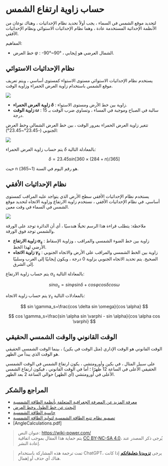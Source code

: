 # حساب زاوية ارتفاع الشمس

لتحديد موقع الشمس في السماء ، يجب أولاً تحديد نظام الإحداثيات ، وهناك نوعان من الأنظمة الإحداثية المستخدمة عادة ، وهما نظام الإحداثيات الاستوائي ونظام الإحداثيات الأفقي.

المفاهيم:

- خط العرض $\varphi$ : -90°~90° ، الشمال العرضي هو إيجابي.

## نظام الإحداثيات الاستوائي

يستخدم نظام الإحداثيات الاستوائي مستوى الاستواء كمستوى أساسي ، ويتم تعريف موقع الشمس باستخدام زاوية العرض الحمراء وزاوية الوقت.

![](https://wiki-media-1253965369.cos.ap-guangzhou.myqcloud.com/img/20220302221638.png)

- **زاوية العرض الحمراء $\delta$** : زاوية بين خط الأرض ومستوى الاستواء.
- **زاوية الوقت $\omega$** : سالبة في الصباح وموجبة في المساء ، وتساوي ضرب الوقت بـ 15 درجة.

تتغير زاوية العرض الحمراء بمرور الوقت ، بين خط العرض الشمالي وخط العرض الجنوبي (-23.45°~23.45°):

![](https://wiki-media-1253965369.cos.ap-guangzhou.myqcloud.com/img/20220302222024.png)

يتم حساب زاوية العرض الحمراء $\delta$ بالمعادلة التالية:

$$
\delta =23.45sin[360×(284+n)/365]
$$

حيث n هو رقم اليوم في السنة (1~365).

## نظام الإحداثيات الأفقي

يستخدم نظام الإحداثيات الأفقي سطح الأرض الذي يتواجد عليه المراقب كمستوى أساسي. في نظام الإحداثيات الأفقي ، نستخدم زاوية الارتفاع وزاوية الاتجاه لتحديد موقع الشمس في السماء في وقت معين.

![](https://wiki-media-1253965369.cos.ap-guangzhou.myqcloud.com/img/20220302222855.png)

ملاحظة: يتطلب قراءة هذا الرسم تخيلًا هندسيًا ، أي أن الدائرة توجد على الورقة والشمس توجد فوق الورقة.

- **زاوية الارتفاع $\alpha_s$** : زاوية بين خط الضوء الشمسي والمراقب ، وزاوية الإسقاط الأرضي لهذا الخط.
- **زاوية الاتجاه $\gamma_s$** : زاوية بين الخط الشمسي والمراقب على الأرض والاتجاه الجنوبي الصحيح. يتم تحديد الاتجاه الجنوبي بزاوية 0 درجة ، ويكون إيجابيًا إلى الغرب وسلبيًا إلى الشرق.

يتم حساب زاوية الارتفاع $\alpha_s$ بالمعادلة التالية:

$$
sin \alpha_s =sin \varphi sin \delta+cos \varphi cos\delta cos \omega
$$

يتم حساب زاوية الاتجاه $\gamma_s$ بالمعادلات التالية:

$$
sin \gamma_s=\frac{cos \delta sin \omega}{cos \alpha}
$$

$$
cos \gamma_s=\frac{sin \alpha sin \varphi - sin \alpha}{cos \alpha cos \varphi}
$$

## الوقت القانوني والوقت الشمسي الحقيقي

الوقت القانوني هو الوقت الإداري (مثل الوقت في بكين) ، بينما الوقت الشمسي الحقيقي هو الوقت الذي يبدأ من الظهر.

على سبيل المثال ، في بكين وأورومتشي ، يكون ارتفاع الشمس في الوقت الشمسي الحقيقي الأعلى في الساعة 12 ظهرًا ؛ أما في الوقت القانوني ، فيكون ارتفاع الشمس الأعلى في أورومتشي (أي الظهر) حوالي الساعة 2 بعد الظهر.

## المراجع والشكر

- [معرفة المزيد عن المعرفة الجغرافية المتعلقة بأنظمة الطاقة الشمسية](https://mp.weixin.qq.com/s/65Pi-s68-NaP2Qi3Ia3wdA)
- [البحث عن خط الطول وخط العرض](https://jingweidu.bmcx.com/)
- [حاسبة الطاقة الشمسية](https://github.com/asheshwor/solar-calculator)
- [تصميم نظام تتبع الطاقة الشمسية لتوليد الطاقة الشمسية](http://www.360doc.com/content/18/0703/13/7941214_767348251.shtml)
- [AngleCalculations.pdf]

> عنوان النص: <https://wiki-power.com/>  
> يتم حماية هذا المقال بموجب اتفاقية [CC BY-NC-SA 4.0](https://creativecommons.org/licenses/by/4.0/deed.zh)، يُرجى ذكر المصدر عند إعادة النشر.

> تمت ترجمة هذه المشاركة باستخدام ChatGPT، يرجى [**تزويدنا بتعليقاتكم**](https://github.com/linyuxuanlin/Wiki_MkDocs/issues/new) إذا كانت هناك أي حذف أو إهمال.